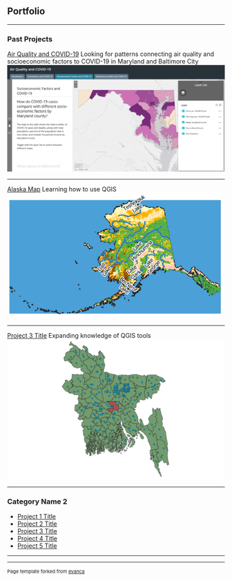 ## Portfolio

---

### Past Projects

[Air Quality and COVID-19](/sample_page)
Looking for patterns connecting air quality and socioeconomic factors to COVID-19 in Maryland and Baltimore City
<img src="images/project_1_github.png?raw=true"/>

---
[Alaska Map](/pdf/sample_presentation.pdf)
Learning how to use QGIS
<img src="images/project_2_github.png?raw=true"/>

---
[Project 3 Title](http://example.com/)
Expanding knowledge of QGIS tools
<img src="images/project_3_github.png?raw=true"/>

---

### Category Name 2

- [Project 1 Title](http://example.com/)
- [Project 2 Title](http://example.com/)
- [Project 3 Title](http://example.com/)
- [Project 4 Title](http://example.com/)
- [Project 5 Title](http://example.com/)

---




---
<p style="font-size:11px">Page template forked from <a href="https://github.com/evanca/quick-portfolio">evanca</a></p>
<!-- Remove above link if you don't want to attibute -->
